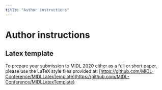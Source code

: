 ```yaml
---
title: "Author instructions"
---
```


# Author instructions

<!-- Conference submissions follow two tracks: *full conference papers* and *short papers*.
All accepted full papers will be published as a volume in the [Proceedings of Machine Learning Research](http://proceedings.mlr.press/).

## Short papers

Short papers are up to 3 pages (excluding references and acknowledgements) and can, for example, focus on preliminary novel methodological ideas without extensive validation. We also specifically accept short papers of recently published or submitted journal contributions to give authors the opportunity to present their work and obtain feedback from the community. Selection is performed via a lightweight double-blind review process via OpenReview. All accepted short papers will be presented as posters at the conference.

**Submission deadline:** 30 January 2020, 23:59 UTC-12

## Full papers

Full papers contain well-validated applications or methodological contributions of deep learning algorithms in medical imaging. There is no strict limit on paper length. However, we strongly recommend keeping full papers at 8 pages (excluding references and acknowledgements). An appendix section can be added if needed with additional details but must be compiled into a single PDF. The appropriateness of using pages over the recommended page length will be judged by reviewers. Full papers will go through a double-blind peer-reviewing process via OpenReview, including a two weeks discussion period. All accepted papers will be presented as posters with a selection of these papers will also be invited for oral presentation.

**Submission deadline:** 30 January 2020, 23:59 UTC-12

---
 -->

## Latex template

To prepare your submission to MIDL 2020 either as a full or short paper, please use the LaTeX style files provided at:
[https://github.com/MIDL-Conference/MIDLLatexTemplate](https://github.com/MIDL-Conference/MIDLLatexTemplate)

<!-- ## Dual submission policy

### Full papers

Submissions that are substantially similar or identical to versions that have been previously published, or accepted for publication, or that have been submitted in parallel to other conferences with proceedings or journals, are not allowed.

### Short papers

In addition to original work, authors can choose to submit a shortened version of a recently (within the year 2018 or 2019) published, or submitted, journal publication to foster dissemination of high-quality work. Submissions that are substantially similar or identical to versions that have been accepted or submitted in parallel to other conferences with proceedings are not allowed.

In both cases, dual submission of your paper to a non-peer reviewed website like arXiv is allowed. Similarly, submissions that have been presented at non-archival workshops (i.e., venues that do not have publication proceedings or publish only a very short abstract) do not violate the policy.

The policy is enforced during the whole reviewing process period.

## Withdrawing policy and rejected papers

Authors have the right to withdraw papers from consideration at any time until the paper submission deadline. After the submission deadline and during the paper review process, it will not be possible to withdraw a paper. After the decisions are announced, it will be possible for authors to withdraw a rejected paper. At any stage, if an author withdraws the paper, it will be deleted from the OpenReview hosting site.

---

## Reviewing process

1. Submissions to MIDL can be made either as a full or a short paper.
2. Submissions to MIDL are uploaded on OpenReview, which enables public discussion. Official reviews are anonymous and publicly visible. However, reviews from the Public (=anybody who is logged in can post comments) will only be released after the decisions are announced. The author of a comment can decide to post anonymously or not. Login is required before posting any comment.
3. Short paper submissions will undergo a lighter review.
4. By March 19, 2019, reviewers need to post their full review. Official reviews are anonymous by default and publicly visible in Open Review
5. The rebuttal and discussion period will be from March 20, 2020 until April 3, 2020, where authors can address reviewer comments.
6. On April 10, 2020, authors will be notified about the acceptance or rejection of their paper.
7. Papers that are not accepted will be considered non-archival, and may be submitted elsewhere at the discretion of the authors. We strongly encourage taking into account the reviewers comments before resubmitting. During submission, the authors will have the option to indicate whether to have their submissions, the reviews, and the comments to be deleted from the OpenReview site, in case their submission is rejected.
 -->